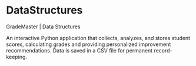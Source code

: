 # DataStructures

GradeMaster | Data Structures

An interactive Python application that collects, analyzes, and stores student scores, calculating grades and providing personalized improvement recommendations. Data is saved in a CSV file for permanent record-keeping.
